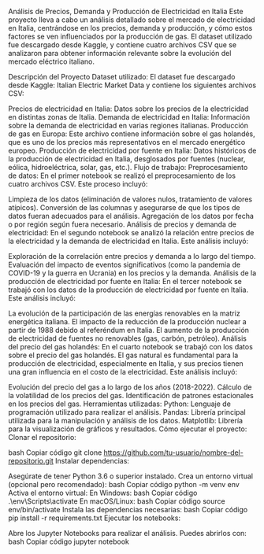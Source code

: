 Análisis de Precios, Demanda y Producción de Electricidad en Italia
Este proyecto lleva a cabo un análisis detallado sobre el mercado de electricidad en Italia, centrándose en los precios, demanda y producción, y cómo estos factores se ven influenciados por la producción de gas. El dataset utilizado fue descargado desde Kaggle, y contiene cuatro archivos CSV que se analizaron para obtener información relevante sobre la evolución del mercado eléctrico italiano.

Descripción del Proyecto
Dataset utilizado:
El dataset fue descargado desde Kaggle: Italian Electric Market Data y contiene los siguientes archivos CSV:

Precios de electricidad en Italia: Datos sobre los precios de la electricidad en distintas zonas de Italia.
Demanda de electricidad en Italia: Información sobre la demanda de electricidad en varias regiones italianas.
Producción de gas en Europa: Este archivo contiene información sobre el gas holandés, que es uno de los precios más representativos en el mercado energético europeo.
Producción de electricidad por fuente en Italia: Datos históricos de la producción de electricidad en Italia, desglosados por fuentes (nuclear, eólica, hidroeléctrica, solar, gas, etc.).
Flujo de trabajo:
Preprocesamiento de datos: En el primer notebook se realizó el preprocesamiento de los cuatro archivos CSV. Este proceso incluyó:

Limpieza de los datos (eliminación de valores nulos, tratamiento de valores atípicos).
Conversión de las columnas y asegurarse de que los tipos de datos fueran adecuados para el análisis.
Agregación de los datos por fecha o por región según fuera necesario.
Análisis de precios y demanda de electricidad: En el segundo notebook se analizó la relación entre precios de la electricidad y la demanda de electricidad en Italia. Este análisis incluyó:

Exploración de la correlación entre precios y demanda a lo largo del tiempo.
Evaluación del impacto de eventos significativos (como la pandemia de COVID-19 y la guerra en Ucrania) en los precios y la demanda.
Análisis de la producción de electricidad por fuente en Italia: En el tercer notebook se trabajó con los datos de la producción de electricidad por fuente en Italia. Este análisis incluyó:

La evolución de la participación de las energías renovables en la matriz energética italiana.
El impacto de la reducción de la producción nuclear a partir de 1988 debido al referéndum en Italia.
El aumento de la producción de electricidad de fuentes no renovables (gas, carbón, petróleo).
Análisis del precio del gas holandés: En el cuarto notebook se trabajó con los datos sobre el precio del gas holandés. El gas natural es fundamental para la producción de electricidad, especialmente en Italia, y sus precios tienen una gran influencia en el costo de la electricidad. Este análisis incluyó:

Evolución del precio del gas a lo largo de los años (2018-2022).
Cálculo de la volatilidad de los precios del gas.
Identificación de patrones estacionales en los precios del gas.
Herramientas utilizadas:
Python: Lenguaje de programación utilizado para realizar el análisis.
Pandas: Librería principal utilizada para la manipulación y análisis de los datos.
Matplotlib: Librería para la visualización de gráficos y resultados.
Cómo ejecutar el proyecto:
Clonar el repositorio:

bash
Copiar código
git clone https://github.com/tu-usuario/nombre-del-repositorio.git
Instalar dependencias:

Asegúrate de tener Python 3.6 o superior instalado.
Crea un entorno virtual (opcional pero recomendado):
bash
Copiar código
python -m venv env
Activa el entorno virtual:
En Windows:
bash
Copiar código
.\env\Scripts\activate
En macOS/Linux:
bash
Copiar código
source env/bin/activate
Instala las dependencias necesarias:
bash
Copiar código
pip install -r requirements.txt
Ejecutar los notebooks:

Abre los Jupyter Notebooks para realizar el análisis. Puedes abrirlos con:
bash
Copiar código
jupyter notebook